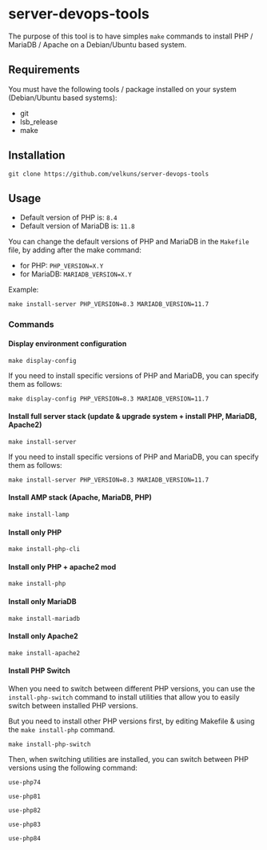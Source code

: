 # server-devops-tools
The purpose of this tool is to have simples `make` commands to install PHP / MariaDB / Apache on a Debian/Ubuntu based 
system.

## Requirements
You must have the following tools / package installed on your system (Debian/Ubuntu based systems):
- git
- lsb_release
- make

## Installation
```shell
git clone https://github.com/velkuns/server-devops-tools
```


## Usage
- Default version of PHP is:     `8.4`
- Default version of MariaDB is: `11.8`

You can change the default versions of PHP and MariaDB in the `Makefile` file, by adding after the make command:
- for PHP: `PHP_VERSION=X.Y`
- for MariaDB: `MARIADB_VERSION=X.Y`

Example:
```shell
make install-server PHP_VERSION=8.3 MARIADB_VERSION=11.7
```

### Commands

#### Display environment configuration
```shell
make display-config
```

If you need to install specific versions of PHP and MariaDB, you can specify them as follows:
```shell
make display-config PHP_VERSION=8.3 MARIADB_VERSION=11.7
```

#### Install full server stack (update & upgrade system + install PHP, MariaDB, Apache2)
```shell
make install-server
```

If you need to install specific versions of PHP and MariaDB, you can specify them as follows:
```shell
make install-server PHP_VERSION=8.3 MARIADB_VERSION=11.7
```

#### Install AMP stack (Apache, MariaDB, PHP)
```shell
make install-lamp
```

#### Install only PHP
```shell
make install-php-cli
```

#### Install only PHP + apache2 mod
```shell
make install-php
```

#### Install only MariaDB
```shell
make install-mariadb
```

#### Install only Apache2
```shell
make install-apache2
```

#### Install PHP Switch
When you need to switch between different PHP versions, you can use the `install-php-switch` command to install 
utilities that allow you to easily switch between installed PHP versions.

But you need to install other PHP versions first, by editing Makefile & using the `make install-php` command.
```shell
make install-php-switch
```

Then, when switching utilities are installed, you can switch between PHP versions using the following command:
```shell
use-php74
```
```shell
use-php81
```
```shell
use-php82
```
```shell
use-php83
```
```shell
use-php84
```
